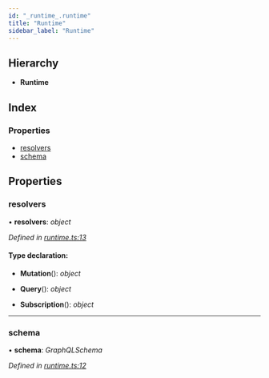 ```yaml
---
id: "_runtime_.runtime"
title: "Runtime"
sidebar_label: "Runtime"
---
```


## Hierarchy

* **Runtime**

## Index

### Properties

* [resolvers](_runtime_.runtime.md#resolvers)
* [schema](_runtime_.runtime.md#schema)

## Properties

###  resolvers

• **resolvers**: *object*

*Defined in [runtime.ts:13](https://github.com/aerogear/graphback/blob/b39280e7/packages/graphql-serve/src/runtime.ts#L13)*

#### Type declaration:

* **Mutation**(): *object*

* **Query**(): *object*

* **Subscription**(): *object*

___

###  schema

• **schema**: *GraphQLSchema*

*Defined in [runtime.ts:12](https://github.com/aerogear/graphback/blob/b39280e7/packages/graphql-serve/src/runtime.ts#L12)*
